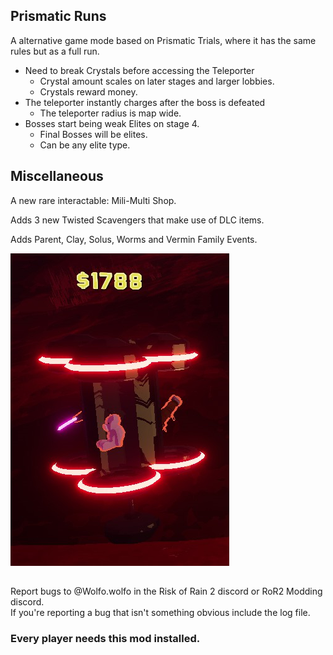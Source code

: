 ## Prismatic Runs
A alternative game mode based on Prismatic Trials, where it has the same rules but as a full run.

- Need to break Crystals before accessing the Teleporter
	- Crystal amount scales on later stages and larger lobbies.
	- Crystals reward money.
- The teleporter instantly charges after the boss is defeated
	- The teleporter radius is map wide.
- Bosses start being weak Elites on stage 4.
	- Final Bosses will be elites.
	- Can be any elite type.
 
 
## Miscellaneous
A new rare interactable: Mili-Multi Shop.

Adds 3 new Twisted Scavengers that make use of DLC items.

Adds Parent, Clay, Solus, Worms and Vermin Family Events.

![Image of Red Multishop](https://raw.githubusercontent.com/WolfoIsBestWolf/ror2-LittleGameplayTweaks/main/modPageImages/ltgRedMulti.png)





##


Report bugs to @Wolfo.wolfo in the Risk of Rain 2 discord or RoR2 Modding discord.\
If you're reporting a bug that isn't something obvious include the log file.

### Every player needs this mod installed.
